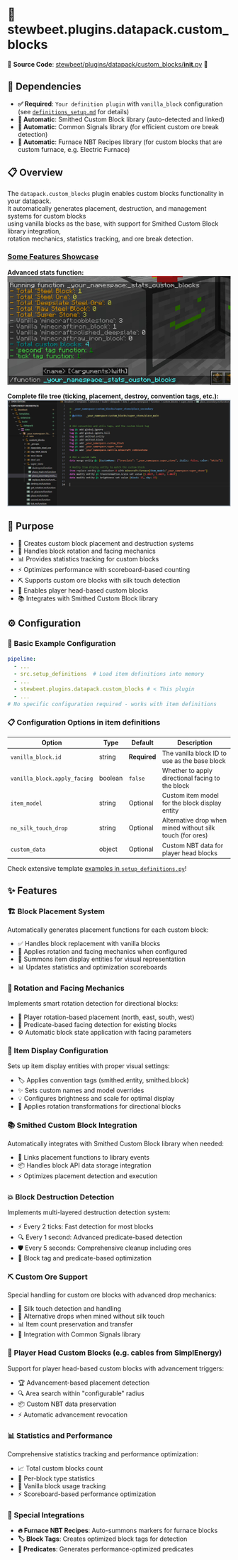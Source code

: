 
# 🧱 stewbeet.plugins.datapack.custom_blocks

📄 **Source Code**: [stewbeet/plugins/datapack/custom_blocks/__init__.py](../../python_package/stewbeet/plugins/datapack/custom_blocks/__init__.py) 🔗

## 🔗 Dependencies
- **✅ Required**: `Your definition plugin` with `vanilla_block` configuration (see [`definitions_setup.md`](../definitions_setup.md) for details)
- **🔧 Automatic**: Smithed Custom Block library (auto-detected and linked)
- **🔧 Automatic**: Common Signals library (for efficient custom ore break detection)
- **🔧 Automatic**: Furnace NBT Recipes library (for custom blocks that are custom furnace, e.g. Electric Furnace)

## 📋 Overview
The `datapack.custom_blocks` plugin enables custom blocks functionality in your datapack.<br>
It automatically generates placement, destruction, and management systems for custom blocks<br>
using vanilla blocks as the base, with support for Smithed Custom Block library integration,<br>
rotation mechanics, statistics tracking, and ore break detection.

### <u>Some Features Showcase</u>

**Advanced stats function:**<br>
<img src="img/datapack.custom_blocks.stats.jpg">

**Complete file tree (ticking, placement, destroy, convention tags, etc.):**<br>
<img src="img/datapack.custom_blocks.complete_file_tree.jpg">

## 🎯 Purpose
- 🧱 Creates custom block placement and destruction systems
- 🔄 Handles block rotation and facing mechanics
- 📊 Provides statistics tracking for custom blocks
- ⚡ Optimizes performance with scoreboard-based counting
- ⛏️ Supports custom ore blocks with silk touch detection
- 🗿 Enables player head-based custom blocks
- 📚 Integrates with Smithed Custom Block library

## ⚙️ Configuration

### 🎯 Basic Example Configuration
```yaml
pipeline:
  - ...
  - src.setup_definitions  # Load item definitions into memory
  - ...
  - stewbeet.plugins.datapack.custom_blocks # < This plugin
  - ...
# No specific configuration required - works with item definitions
```

### 📋 Configuration Options in item definitions

| Option | Type | Default | Description |
|--------|------|---------|-------------|
| `vanilla_block.id` | string | **Required** | The vanilla block ID to use as the base block |
| `vanilla_block.apply_facing` | boolean | `false` | Whether to apply directional facing to the block |
| `item_model` | string | Optional | Custom item model for the block display entity |
| `no_silk_touch_drop` | string | Optional | Alternative drop when mined without silk touch (for ores) |
| `custom_data` | object | Optional | Custom NBT data for player head blocks |

Check extensive template [examples in `setup_definitions.py`](../../templates/extensive/src/setup_definitions.py)!

## ✨ Features

### 🏗️ Block Placement System
Automatically generates placement functions for each custom block:
- ✅ Handles block replacement with vanilla blocks
- 🔄 Applies rotation and facing mechanics when configured
- 🎯 Summons item display entities for visual representation
- 📊 Updates statistics and optimization scoreboards

### 🔄 Rotation and Facing Mechanics
Implements smart rotation detection for directional blocks:
- 🧭 Player rotation-based placement (north, east, south, west)
- 🎯 Predicate-based facing detection for existing blocks
- ⚙️ Automatic block state application with facing parameters

### 🎨 Item Display Configuration
Sets up item display entities with proper visual settings:
- 🏷️ Applies convention tags (smithed.entity, smithed.block)
- ✨ Sets custom names and model overrides
- 💡 Configures brightness and scale for optimal display
- 🔄 Applies rotation transformations for directional blocks

### 📚 Smithed Custom Block Integration
Automatically integrates with Smithed Custom Block library when needed:
- 🔗 Links placement functions to library events
- 📦 Handles block API data storage integration
- ⚡ Optimizes placement detection and execution

### 💥 Block Destruction Detection
Implements multi-layered destruction detection system:
- ⚡ Every 2 ticks: Fast detection for most blocks
- 🔍 Every 1 second: Advanced predicate-based detection
- 🛡️ Every 5 seconds: Comprehensive cleanup including ores
- 🎯 Block tag and predicate-based optimization

### ⛏️ Custom Ore Support
Special handling for custom ore blocks with advanced drop mechanics:
- 🔨 Silk touch detection and handling
- 💎 Alternative drops when mined without silk touch
- 📊 Item count preservation and transfer
- 🔗 Integration with Common Signals library

### 🗿 Player Head Custom Blocks (e.g. cables from SimplEnergy)
Support for player head-based custom blocks with advancement triggers:
- 🏆 Advancement-based placement detection
- 🔍 Area search within "configurable" radius
- 📦 Custom NBT data preservation
- ⚡ Automatic advancement revocation

### 📊 Statistics and Performance
Comprehensive statistics tracking and performance optimization:
- 📈 Total custom blocks count
- 🧱 Per-block type statistics
- 🎯 Vanilla block usage tracking
- ⚡ Scoreboard-based performance optimization

### 🔧 Special Integrations
- **🔥 Furnace NBT Recipes**: Auto-summons markers for furnace blocks
- **🏷️ Block Tags**: Creates optimized block tags for detection
- **🎯 Predicates**: Generates performance-optimized predicates

